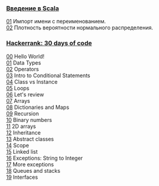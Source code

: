 ### [Введение в Scala](https://stepik.org/course/16243)  
[01](stepik-introduction-to-scala/01-namespace.scala) Импорт имени с переименованием.  
[02](stepik-introduction-to-scala/02-normal-distribution.scala) Плотность вероятности нормального распределения.  
  
  
  
### [Hackerrank: 30 days of code](https://www.hackerrank.com/domains/tutorials/30-days-of-code)  
  
[00](hackerrank-30-days-of-code/00-hello-world.scala) Hello World!  
[01](hackerrank-30-days-of-code/01-data-types.scala) Data Types  
[02](hackerrank-30-days-of-code/02-operators.scala) Operators  
[03](hackerrank-30-days-of-code/03-intro-to-conditional-statements.scala) Intro to Conditional Statements  
[04](hackerrank-30-days-of-code/04-class-vs-instance.scala) Class vs Instance  
[05](hackerrank-30-days-of-code/05-loops.scala) Loops  
[06](hackerrank-30-days-of-code/06-let-s-review.scala) Let's review  
[07](hackerrank-30-days-of-code/07-arrays.scala) Arrays  
[08](hackerrank-30-days-of-code/08-dictionaries-and-maps.scala) Dictionaries and Maps  
[09](hackerrank-30-days-of-code/09-recursion.scala) Recursion  
[10](hackerrank-30-days-of-code/10-binary-numbers.scala) Binary numbers  
[11](hackerrank-30-days-of-code/11-2d-arrays.scala) 2D arrays  
[12](hackerrank-30-days-of-code/12-inheritance.scala) Inheritance  
[13](hackerrank-30-days-of-code/13-abstract-classes.scala) Abstract classes  
[14](hackerrank-30-days-of-code/14-scope.scala) Scope  
[15](hackerrank-30-days-of-code/15-linked-list.scala) Linked list  
[16](hackerrank-30-days-of-code/16-exceptions-string-to-integer.scala) Exceptions: String to Integer  
[17](hackerrank-30-days-of-code/17-more-exceptions.scala) More exceptions  
[18](hackerrank-30-days-of-code/18-queues-and-stacks.scala) Queues and stacks  
[19](hackerrank-30-days-of-code/19-interfaces.scala) Interfaces  